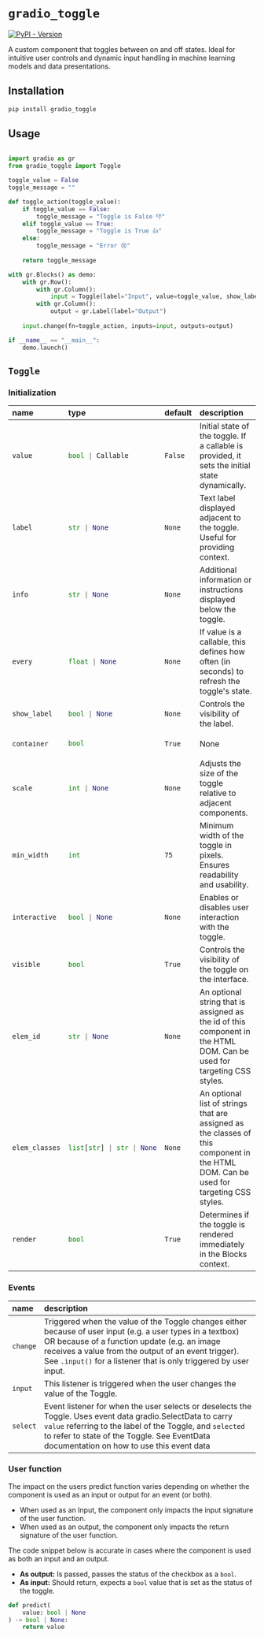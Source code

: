 
# `gradio_toggle`
<a href="https://pypi.org/project/gradio_toggle/" target="_blank"><img alt="PyPI - Version" src="https://img.shields.io/pypi/v/gradio_toggle"></a>  

A custom component that toggles between on and off states. Ideal for intuitive user controls and dynamic input handling in machine learning models and data presentations.

## Installation

```bash
pip install gradio_toggle
```

## Usage

```python

import gradio as gr
from gradio_toggle import Toggle

toggle_value = False
toggle_message = ""

def toggle_action(toggle_value):
    if toggle_value == False:
        toggle_message = "Toggle is False 👎"
    elif toggle_value == True:
        toggle_message = "Toggle is True 👍"
    else:
        toggle_message = "Error 😢"
    
    return toggle_message

with gr.Blocks() as demo:
    with gr.Row():
        with gr.Column():
            input = Toggle(label="Input", value=toggle_value, show_label=True, info="This is a toggle button.")
        with gr.Column():
            output = gr.Label(label="Output")
    
    input.change(fn=toggle_action, inputs=input, outputs=output)

if __name__ == "__main__":
    demo.launch()

```

## `Toggle`

### Initialization

<table>
<thead>
<tr>
<th align="left">name</th>
<th align="left" style="width: 25%;">type</th>
<th align="left">default</th>
<th align="left">description</th>
</tr>
</thead>
<tbody>
<tr>
<td align="left"><code>value</code></td>
<td align="left" style="width: 25%;">

```python
bool | Callable
```

</td>
<td align="left"><code>False</code></td>
<td align="left">Initial state of the toggle. If a callable is provided, it sets the initial state dynamically.</td>
</tr>

<tr>
<td align="left"><code>label</code></td>
<td align="left" style="width: 25%;">

```python
str | None
```

</td>
<td align="left"><code>None</code></td>
<td align="left">Text label displayed adjacent to the toggle. Useful for providing context.</td>
</tr>

<tr>
<td align="left"><code>info</code></td>
<td align="left" style="width: 25%;">

```python
str | None
```

</td>
<td align="left"><code>None</code></td>
<td align="left">Additional information or instructions displayed below the toggle.</td>
</tr>

<tr>
<td align="left"><code>every</code></td>
<td align="left" style="width: 25%;">

```python
float | None
```

</td>
<td align="left"><code>None</code></td>
<td align="left">If value is a callable, this defines how often (in seconds) to refresh the toggle's state.</td>
</tr>

<tr>
<td align="left"><code>show_label</code></td>
<td align="left" style="width: 25%;">

```python
bool | None
```

</td>
<td align="left"><code>None</code></td>
<td align="left">Controls the visibility of the label.</td>
</tr>

<tr>
<td align="left"><code>container</code></td>
<td align="left" style="width: 25%;">

```python
bool
```

</td>
<td align="left"><code>True</code></td>
<td align="left">None</td>
</tr>

<tr>
<td align="left"><code>scale</code></td>
<td align="left" style="width: 25%;">

```python
int | None
```

</td>
<td align="left"><code>None</code></td>
<td align="left">Adjusts the size of the toggle relative to adjacent components.</td>
</tr>

<tr>
<td align="left"><code>min_width</code></td>
<td align="left" style="width: 25%;">

```python
int
```

</td>
<td align="left"><code>75</code></td>
<td align="left">Minimum width of the toggle in pixels. Ensures readability and usability.</td>
</tr>

<tr>
<td align="left"><code>interactive</code></td>
<td align="left" style="width: 25%;">

```python
bool | None
```

</td>
<td align="left"><code>None</code></td>
<td align="left">Enables or disables user interaction with the toggle.</td>
</tr>

<tr>
<td align="left"><code>visible</code></td>
<td align="left" style="width: 25%;">

```python
bool
```

</td>
<td align="left"><code>True</code></td>
<td align="left">Controls the visibility of the toggle on the interface.</td>
</tr>

<tr>
<td align="left"><code>elem_id</code></td>
<td align="left" style="width: 25%;">

```python
str | None
```

</td>
<td align="left"><code>None</code></td>
<td align="left">An optional string that is assigned as the id of this component in the HTML DOM. Can be used for targeting CSS styles.</td>
</tr>

<tr>
<td align="left"><code>elem_classes</code></td>
<td align="left" style="width: 25%;">

```python
list[str] | str | None
```

</td>
<td align="left"><code>None</code></td>
<td align="left">An optional list of strings that are assigned as the classes of this component in the HTML DOM. Can be used for targeting CSS styles.</td>
</tr>

<tr>
<td align="left"><code>render</code></td>
<td align="left" style="width: 25%;">

```python
bool
```

</td>
<td align="left"><code>True</code></td>
<td align="left">Determines if the toggle is rendered immediately in the Blocks context.</td>
</tr>
</tbody></table>


### Events

| name | description |
|:-----|:------------|
| `change` | Triggered when the value of the Toggle changes either because of user input (e.g. a user types in a textbox) OR because of a function update (e.g. an image receives a value from the output of an event trigger). See `.input()` for a listener that is only triggered by user input. |
| `input` | This listener is triggered when the user changes the value of the Toggle. |
| `select` | Event listener for when the user selects or deselects the Toggle. Uses event data gradio.SelectData to carry `value` referring to the label of the Toggle, and `selected` to refer to state of the Toggle. See EventData documentation on how to use this event data |



### User function

The impact on the users predict function varies depending on whether the component is used as an input or output for an event (or both).

- When used as an Input, the component only impacts the input signature of the user function.
- When used as an output, the component only impacts the return signature of the user function.

The code snippet below is accurate in cases where the component is used as both an input and an output.

- **As output:** Is passed, passes the status of the checkbox as a `bool`.
- **As input:** Should return, expects a `bool` value that is set as the status of the toggle.

 ```python
 def predict(
     value: bool | None
 ) -> bool | None:
     return value
 ```
 
